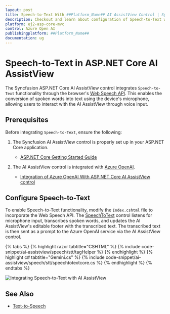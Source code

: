 ```yaml
---
layout: post
title: Speech-to-Text With ##Platform_Name## AI AssistView Control | Syncfusion
description: Checkout and learn about configuration of Speech-to-Text with Azure OpenAI in ##Platform_Name## AI AssistView control of Syncfusion Essential JS 2 and more.
platform: ej2-asp-core-mvc
control: Azure Open AI
publishingplatform: ##Platform_Name##
documentation: ug
---
```

 
# Speech-to-Text in ASP.NET Core AI AssistView

The Syncfusion ASP.NET Core AI AssistView control integrates `Speech-to-Text` functionality through the browser's [Web Speech API](https://developer.mozilla.org/en-US/docs/Web/API/Web_Speech_API). This enables the conversion of spoken words into text using the device's microphone, allowing users to interact with the AI AssistView through voice input.

## Prerequisites

Before integrating `Speech-to-Text`, ensure the following:

1. The Syncfusion AI AssistView control is properly set up in your ASP.NET Core application.
    - [ASP.NET Core Getting Started Guide](../getting-started)

2. The AI AssistView control is integrated with [Azure OpenAI](https://microsoft.github.io/PartnerResources/skilling/ai-ml-academy/resources/openai).
    - [Integration of Azure OpenAI With ASP.NET Core AI AssistView control](../ai-integrations/openai-integration)

## Configure Speech-to-Text

To enable Speech-to-Text functionality, modify the `Index.cshtml` file to incorporate the Web Speech API. The [SpeechToText](https://ej2.syncfusion.com/aspnetcore/documentation/speech-to-text/getting-started) control listens for microphone input, transcribes spoken words, and updates the AI AssistView's editable footer with the transcribed text. The transcribed text is then sent as a prompt to the Azure OpenAI service via the AI AssistView control.
 
{% tabs %}
{% highlight razor tabtitle="CSHTML" %}
{% include code-snippet/ai-assistview/speech/stt/tagHelper %}
{% endhighlight %}
{% highlight c# tabtitle="Gemini.cs" %}
{% include code-snippet/ai-assistview/speech/stt/speechtotextcore.cs %}
{% endhighlight %}
{% endtabs %}
 
![Integrating Speech-to-Text with AI AssistView](images/aiassist-stt.png)

## See Also

* [Text-to-Speech](./text-to-speech)
